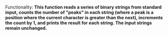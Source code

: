 Functionality: **This function reads a series of binary strings from standard input, counts the number of "peaks" in each string (where a peak is a position where the current character is greater than the next), increments the count by 1, and prints the result for each string. The input strings remain unchanged.**